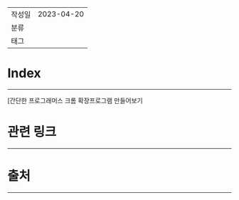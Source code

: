 |                 |                         |
|:----------------|:------------------------|
|   작성일           |   2023-04-20   |
|     분류          |                         |
| 태그              |                         |  


# Index
---
[간단한 프로그래머스 크롬 확장프로그램 만들어보기


# 관련 링크
---


# 출처
---